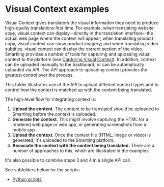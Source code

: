 # Visual Context examples

Visual Context gives translators the visual information they need to produce high-quality translations first time. For example, when translating website copy, visual context can display--directly in the translation interface--the actual web page where the content will appear; when translating product copy, visual context can show product imagery; and when translating video subtitles, visual context can display the correct section of the video. Smartling provides a number of tools for capturing and uploading visual context to the platform (see [Capturing Visual Context](https://help.smartling.com/hc/en-us/sections/360001682353-Capturing-Visual-Context)). In addition, context can be uploaded manually to the dashboard, or can be automatically uploaded via API. The API approach to uploading context provides the greatest control over the process. 

This folder illustrates use of the API to upload different context types and to control how the context is matched up with the content being translated.

The high-level flow for integrating context is:

1. **Upload the content.** The content to be translated should be uploaded to Smartling before the context is uploaded.
2. **Generate the context.** This might involve capturing the HTML for a rendered web page or web app, or generating screenshots from a mobile app.
3. **Upload the context.** Once the context file (HTML, image or video) is generated, it's uploaded to the Smartling platform.
4. **Associate the context with the content being translated.** There are a number of approaches to this, which are illustrated in the examples.

It's also possible to combine steps 3 and 4 in a single API call.

See subfolders below for the scripts:

* [Python scripts](python)


